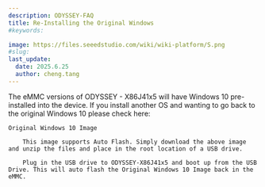 ```yaml
---
description: ODYSSEY-FAQ
title: Re-Installing the Original Windows
#keywords:

image: https://files.seeedstudio.com/wiki/wiki-platform/S.png
#slug:
last_update:
  date: 2025.6.25
  author: cheng.tang
---
```

The eMMC versions of ODYSSEY - X86J41x5 will have Windows 10 pre-installed into the device. If you install another OS and wanting to go back to the original Windows 10 please check here:

    Original Windows 10 Image

        This image supports Auto Flash. Simply download the above image and unzip the files and place in the root location of a USB drive.

        Plug in the USB drive to ODYSSEY-X86J41x5 and boot up from the USB Drive. This will auto flash the Original Windows 10 Image back in the eMMC.
